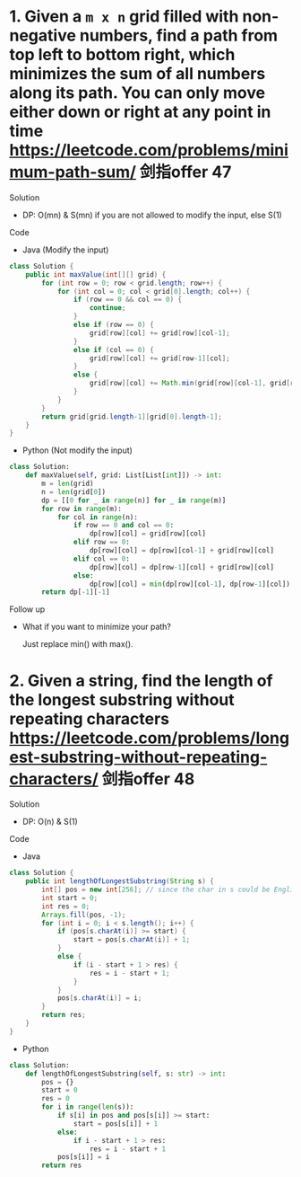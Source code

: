 # 1. Given a `m x n` grid filled with non-negative numbers, find a path from top left to bottom right, which minimizes the sum of all numbers along its path. You can only move either down or right at any point in time https://leetcode.com/problems/minimum-path-sum/ 剑指offer 47

Solution

- DP: O(mn) & S(mn) if you are not allowed to modify the input, else S(1)

Code

- Java (Modify the input)

```java
class Solution {
    public int maxValue(int[][] grid) {
        for (int row = 0; row < grid.length; row++) {
            for (int col = 0; col < grid[0].length; col++) {
                if (row == 0 && col == 0) {
                    continue;
                }
                else if (row == 0) {
                    grid[row][col] += grid[row][col-1];
                }
                else if (col == 0) {
                    grid[row][col] += grid[row-1][col];
                }
                else {
                    grid[row][col] += Math.min(grid[row][col-1], grid[row-1][col]);
                }
            }
        }
        return grid[grid.length-1][grid[0].length-1];
    }
}
```

- Python (Not modify the input)

```python
class Solution:
    def maxValue(self, grid: List[List[int]]) -> int:
        m = len(grid)
        n = len(grid[0])
        dp = [[0 for _ in range(n)] for _ in range(m)]
        for row in range(m):
            for col in range(n):
                if row == 0 and col == 0:
                    dp[row][col] = grid[row][col]
                elif row == 0:
                    dp[row][col] = dp[row][col-1] + grid[row][col]
                elif col == 0:
                    dp[row][col] = dp[row-1][col] + grid[row][col]
                else:
                    dp[row][col] = min(dp[row][col-1], dp[row-1][col]) + grid[row][col]
        return dp[-1][-1]
```

Follow up

- What if you want to minimize your path?

    Just replace min() with max().


# 2. Given a string, find the length of the longest substring without repeating characters https://leetcode.com/problems/longest-substring-without-repeating-characters/ 剑指offer 48

Solution

- DP: O(n) & S(1)

Code

- Java

```java
class Solution {
    public int lengthOfLongestSubstring(String s) {
        int[] pos = new int[256]; // since the char in s could be English letters, digits, symbols and spaces, we use an array of size 256 to represents all the ascii (2 bytes) encoded char. 
        int start = 0;
        int res = 0;
        Arrays.fill(pos, -1);
        for (int i = 0; i < s.length(); i++) {
            if (pos[s.charAt(i)] >= start) {
                start = pos[s.charAt(i)] + 1;
            }
            else {
                if (i - start + 1 > res) {
                    res = i - start + 1;
                }
            }
            pos[s.charAt(i)] = i;
        }
        return res;
    }
}
```

- Python

```python
class Solution:
    def lengthOfLongestSubstring(self, s: str) -> int:
        pos = {}
        start = 0
        res = 0
        for i in range(len(s)):
            if s[i] in pos and pos[s[i]] >= start:
                start = pos[s[i]] + 1
            else:
                if i - start + 1 > res:
                    res = i - start + 1
            pos[s[i]] = i
        return res
```